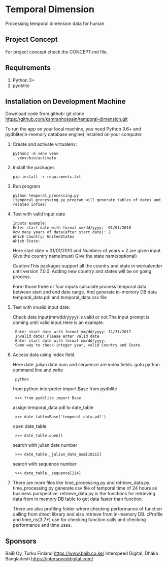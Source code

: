Temporal Dimension
==================

Processing temporal dimension data for human

Project Concept
---------------
For project concept check the CONCEPT.md file.

Requirements
------------
1.  Python 3+
2.  pydblite


Installation on Development Machine
-----------------------------------

Download code from github: git clone https://github.com/kamranhossain/temporal-dimension.git

To run the app on your local machine, you need Python 3.6+ and pydblite(in-memory database engine) installed on your computer.

1.  Create and activate virtualenv:

        python3 -m venv venv
        . venv/bin/activate

2.  Install the packages

        pip install -r requirments.txt

3.  Run program

        python temporal_processing.py
        (temporal_processing.py program will generate tables of dates and related infoes)

4.  Test with valid input date

        Inputs example: 
        Enter start date with format mm/dd/yyyy:  01/01/2010
        How many years of data(after start date): 2
        Which Country: UnitedStates
        Which State:

    Here start date = 01/01/2010 and
    Numbers of years = 2 are given input.
    Give the country name(must)
    Give the state name(optional)

    Caution:This packages support all the country and state in workalendar until version 7.0.0. Adding new country and states will be on going process.

    Form those three or four inputs calculate process temporal data between start and end date range. And generate in-memory DB data temporal_data.pdl and temporal_data.csv file

5. Test with invalid input date:

    Check date input(mm/dd/yyyy) is valid or not.The input prompt is coming until valid input.Here is an example.

        Enter start date with format mm/dd/yyyy: 31/31/2017
        Invalid date!.Please enter valid date
        Enter start date with format mm/dd/yyyy:
        Same way to check integer year, valid Country and State
        
6. Access data using index field.

    Here date ,julian date num and sequence are index fields.
    goto python command line and write 
    
        python
    
    from python interpreter import Base from pydblite
    
        >>> from pydblite import Base
    
    assign temporal_data.pdl to date_table
    
        >>> date_table=Base('temporal_data.pdl') 
    
    open date_table

        >>> date_table.open()
    
    search with julian date number
    
        >>> date_table._julian_date_num[10215]
    
    search with sequence number
    
        >>> date_table._sequence[214]

7.  There are more files like time_processing.py and retrieve_data.py.
    time_processing.py generate csv file of temporal time of 24 hours as business purspective.
    retrieve_data.py is the functions for retrieving data from in memory DB table to get data faster than function.

    There are also profiling folder where checking performance of function calling from direct library and also retrieve from in-memory DB. cProfile and time_ns(3.7+) use for checking function calls and checking performance and time uses.

Sponsors
--------
BaiB Oy, Turku Finland  https://www.baib.co.ke/
Interspeed Digital, Dhaka Bangladesh  https://interspeeddigital.com/